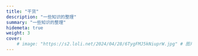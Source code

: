 ```yaml
---
title: "干货"
description: "一些知识的整理"
summary: "一些知识的整理"
hidemeta: true
weight: 3
cover:
    # image: "https://s2.loli.net/2024/04/28/6TygFMJ5kNiuprW.jpg" # 图片链接
---
```

